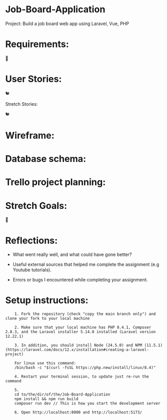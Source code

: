 # Job-Board-Application

Project: Build a job board web app using Laravel, Vue, PHP

# Requirements:

🎯

# User Stories:

    🐿️

Stretch Stories:

    🐿️

# Wireframe:

# Database schema:

# Trello project planning:

# Stretch Goals:

🏹

# Reflections:

- What went really well, and what could have gone better?

- Useful external sources that helped me complete the assignment (e.g Youtube tutorials).

- Errors or bugs I encountered while completing your assignment.

# Setup instructions:

        1. Fork the repository (check "copy the main branch only") and clone your fork to your local machine

        2. Make sure that your local machine has PHP 8.4.1, Composer 2.8.3, and the Laravel installer 5.14.0 installed (Laravel version 12.22.1)

        3. In addition, you should install Node (24.5.0) and NPM (11.5.1)  (https://laravel.com/docs/12.x/installation#creating-a-laravel-project)

        For linux use this command:
        /bin/bash -c "$(curl -fsSL https://php.new/install/linux/8.4)"

        4. Restart your terminal session, to update just re-run the command

        5.
        cd to/the/dir/of/the/Job-Board-Application
        npm install && npm run build
        composer run dev // This is how you start the development server

        6. Open http://localhost:8000 and http://localhost:5173/
